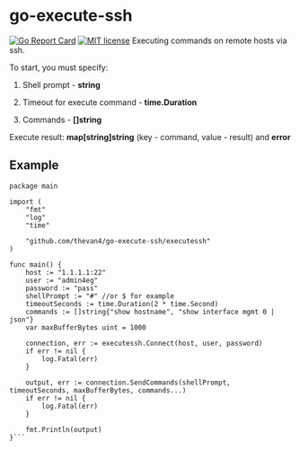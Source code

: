 # go-execute-ssh

[![Go Report Card](https://goreportcard.com/badge/github.com/thevan4/go-execute-ssh)](https://goreportcard.com/report/github.com/thevan4/go-execute-ssh) [![MIT license](https://img.shields.io/badge/license-MIT-brightgreen.svg)](https://opensource.org/licenses/MIT)
Executing commands on remote hosts via ssh.

To start, you must specify:

1. Shell prompt - **string**

2. Timeout for execute command - **time.Duration**

3. Commands - **[]string**

Execute result: **map[string]string** (key - command, value - result) and **error**

## Example

```golang
package main

import (
    "fmt"
    "log"
    "time"

    "github.com/thevan4/go-execute-ssh/executessh"
)

func main() {
    host := "1.1.1.1:22"
    user := "admin4eg"
    password := "pass"
    shellPrompt := "#" //or $ for example
    timeoutSeconds := time.Duration(2 * time.Second)
    commands := []string{"show hostname", "show interface mgmt 0 | json"}
    var maxBufferBytes uint = 1000

    connection, err := executessh.Connect(host, user, password)
    if err != nil {
        log.Fatal(err)
    }

    output, err := connection.SendCommands(shellPrompt, timeoutSeconds, maxBufferBytes, commands...)
    if err != nil {
        log.Fatal(err)
    }

    fmt.Println(output)
}```
